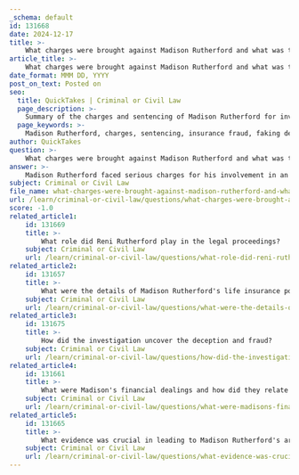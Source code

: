 ```yaml
---
_schema: default
id: 131668
date: 2024-12-17
title: >-
    What charges were brought against Madison Rutherford and what was the sentencing?
article_title: >-
    What charges were brought against Madison Rutherford and what was the sentencing?
date_format: MMM DD, YYYY
post_on_text: Posted on
seo:
  title: QuickTakes | Criminal or Civil Law
  page_description: >-
    Summary of the charges and sentencing of Madison Rutherford for involvement in an elaborate insurance fraud scheme where he faked his own death to collect insurance benefits.
  page_keywords: >-
    Madison Rutherford, charges, sentencing, insurance fraud, faking death, conspiracy, death benefits, Federal Kemper Life Assurance Company, human remains, guilty plea, financial crimes
author: QuickTakes
question: >-
    What charges were brought against Madison Rutherford and what was the sentencing?
answer: >-
    Madison Rutherford faced serious charges for his involvement in an elaborate insurance fraud scheme. He was accused of faking his own death in order to collect approximately $7 million in insurance benefits. Specifically, he conspired with his wife to claim $4 million in death benefits from the Federal Kemper Life Assurance Company and an additional $3 million from other insurance policies. \n\nThe investigation revealed that the human remains found in the car that was supposedly involved in his death did not belong to him, but rather to a 50-year-old Native American. This led to further scrutiny and ultimately to his arrest.\n\nIn federal court, Rutherford pleaded guilty to the charges against him. As a result, he was sentenced to five years in prison for his role in the fraud. This case highlights the severe legal consequences of financial crimes and the lengths to which individuals may go to deceive insurance companies.
subject: Criminal or Civil Law
file_name: what-charges-were-brought-against-madison-rutherford-and-what-was-the-sentencing.md
url: /learn/criminal-or-civil-law/questions/what-charges-were-brought-against-madison-rutherford-and-what-was-the-sentencing
score: -1.0
related_article1:
    id: 131669
    title: >-
        What role did Reni Rutherford play in the legal proceedings?
    subject: Criminal or Civil Law
    url: /learn/criminal-or-civil-law/questions/what-role-did-reni-rutherford-play-in-the-legal-proceedings
related_article2:
    id: 131657
    title: >-
        What were the details of Madison Rutherford's life insurance policies?
    subject: Criminal or Civil Law
    url: /learn/criminal-or-civil-law/questions/what-were-the-details-of-madison-rutherfords-life-insurance-policies
related_article3:
    id: 131675
    title: >-
        How did the investigation uncover the deception and fraud?
    subject: Criminal or Civil Law
    url: /learn/criminal-or-civil-law/questions/how-did-the-investigation-uncover-the-deception-and-fraud
related_article4:
    id: 131661
    title: >-
        What were Madison's financial dealings and how did they relate to the crime?
    subject: Criminal or Civil Law
    url: /learn/criminal-or-civil-law/questions/what-were-madisons-financial-dealings-and-how-did-they-relate-to-the-crime
related_article5:
    id: 131665
    title: >-
        What evidence was crucial in leading to Madison Rutherford's arrest?
    subject: Criminal or Civil Law
    url: /learn/criminal-or-civil-law/questions/what-evidence-was-crucial-in-leading-to-madison-rutherfords-arrest
---
```


&nbsp;